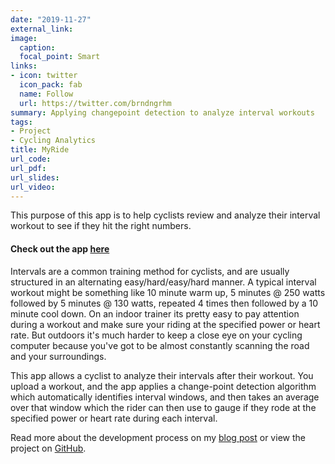 ```yaml
---
date: "2019-11-27"
external_link:
image:
  caption:
  focal_point: Smart
links:
- icon: twitter
  icon_pack: fab
  name: Follow
  url: https://twitter.com/brndngrhm
summary: Applying changepoint detection to analyze interval workouts
tags:
- Project
- Cycling Analytics
title: MyRide
url_code:
url_pdf:
url_slides:
url_video:
---
```


This purpose of this app is to help cyclists review and analyze their interval workout to see if they hit the right numbers. 

 
  
#### Check out the app [here](https://brndngrhm.shinyapps.io/MyRide/)  

  

Intervals are a common training method for cyclists, and are usually structured in an alternating easy/hard/easy/hard manner. A typical interval workout might be something like 10 minute warm up, 5 minutes @ 250 watts followed by 5 minutes @ 130 watts, repeated 4 times then followed by a 10 minute cool down. On an indoor trainer its pretty easy to pay attention during a workout and make sure your riding at the specified power or heart rate. But outdoors it's much harder to keep a close eye on your cycling computer because you've got to be almost constantly scanning the road and your surroundings.

This app allows a cyclist to analyze their intervals after their workout. You upload a workout, and the app applies a change-point detection algorithm which automatically identifies interval windows, and then takes an average over that window which the rider can then use to gauge if they rode at the specified power or heart rate during each interval.  

Read more about the development process on my [blog post](wwww.example.com) or view the project on [GitHub](https://github.com/brndngrhm/my_ride).